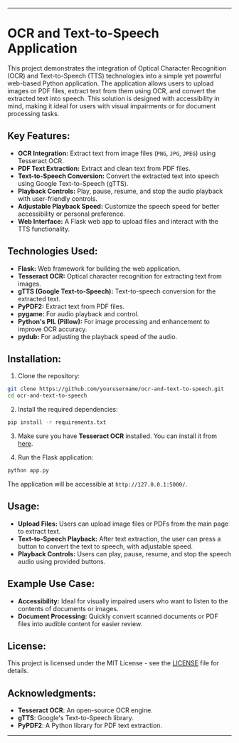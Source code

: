 
---

# OCR and Text-to-Speech Application

This project demonstrates the integration of Optical Character Recognition (OCR) and Text-to-Speech (TTS) technologies into a simple yet powerful web-based Python application. The application allows users to upload images or PDF files, extract text from them using OCR, and convert the extracted text into speech. This solution is designed with accessibility in mind, making it ideal for users with visual impairments or for document processing tasks.

## Key Features:
- **OCR Integration:** Extract text from image files (`PNG`, `JPG`, `JPEG`) using Tesseract OCR.
- **PDF Text Extraction:** Extract and clean text from PDF files.
- **Text-to-Speech Conversion:** Convert the extracted text into speech using Google Text-to-Speech (gTTS).
- **Playback Controls:** Play, pause, resume, and stop the audio playback with user-friendly controls.
- **Adjustable Playback Speed:** Customize the speech speed for better accessibility or personal preference.
- **Web Interface:** A Flask web app to upload files and interact with the TTS functionality.

## Technologies Used:
- **Flask:** Web framework for building the web application.
- **Tesseract OCR:** Optical character recognition for extracting text from images.
- **gTTS (Google Text-to-Speech):** Text-to-speech conversion for the extracted text.
- **PyPDF2:** Extract text from PDF files.
- **pygame:** For audio playback and control.
- **Python's PIL (Pillow):** For image processing and enhancement to improve OCR accuracy.
- **pydub:** For adjusting the playback speed of the audio.

## Installation:
1. Clone the repository:

```bash
git clone https://github.com/yourusername/ocr-and-text-to-speech.git
cd ocr-and-text-to-speech
```

2. Install the required dependencies:

```bash
pip install -r requirements.txt
```

3. Make sure you have **Tesseract OCR** installed. You can install it from [here](https://github.com/tesseract-ocr/tesseract).

4. Run the Flask application:

```bash
python app.py
```

The application will be accessible at `http://127.0.0.1:5000/`.

## Usage:
- **Upload Files:** Users can upload image files or PDFs from the main page to extract text.
- **Text-to-Speech Playback:** After text extraction, the user can press a button to convert the text to speech, with adjustable speed.
- **Playback Controls:** Users can play, pause, resume, and stop the speech audio using provided buttons.

## Example Use Case:
- **Accessibility:** Ideal for visually impaired users who want to listen to the contents of documents or images.
- **Document Processing:** Quickly convert scanned documents or PDF files into audible content for easier review.

## License:
This project is licensed under the MIT License - see the [LICENSE](LICENSE) file for details.

## Acknowledgments:
- **Tesseract OCR**: An open-source OCR engine.
- **gTTS**: Google's Text-to-Speech library.
- **PyPDF2**: A Python library for PDF text extraction.

---
